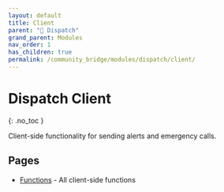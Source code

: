 ```yaml
---
layout: default
title: Client
parent: "🚨 Dispatch"
grand_parent: Modules
nav_order: 1
has_children: true
permalink: /community_bridge/modules/dispatch/client/
---
```


# Dispatch Client
{: .no_toc }

Client-side functionality for sending alerts and emergency calls.

## Pages

- [Functions](client/functions.md) - All client-side functions